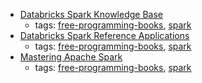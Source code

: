 * [Databricks Spark Knowledge Base](https://www.gitbook.com/book/databricks/databricks-spark-knowledge-base/details)
    * tags: [free-programming-books](../tags/free-programming-books.md), [spark](../tags/spark.md)
* [Databricks Spark Reference Applications](https://www.gitbook.com/book/databricks/databricks-spark-reference-applications/details)
    * tags: [free-programming-books](../tags/free-programming-books.md), [spark](../tags/spark.md)
* [Mastering Apache Spark](https://www.gitbook.com/book/jaceklaskowski/mastering-apache-spark/details)
    * tags: [free-programming-books](../tags/free-programming-books.md), [spark](../tags/spark.md)
